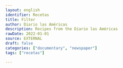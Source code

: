 ```yaml
---
layout: english
identifier: Recetas
title: Filter
author: Diario las Américas
description: Recipes from the Diario las Américas
rawDate: 2022-01-01
source: EXTERNAL
draft: false
categories: ["documentary", "newspaper"]
tags: ["recetas"]

---
```

